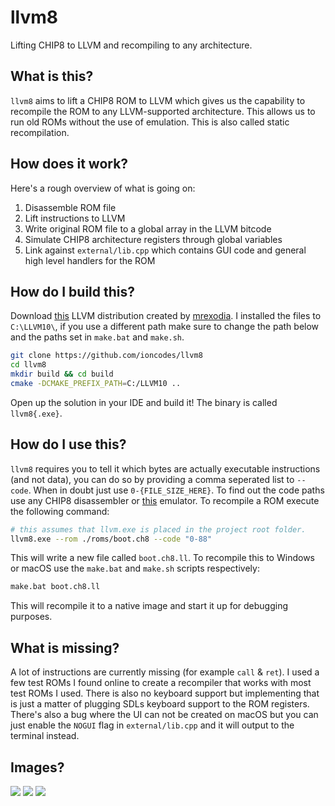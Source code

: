 # llvm8
Lifting CHIP8 to LLVM and recompiling to any architecture.

## What is this?
`llvm8` aims to lift a CHIP8 ROM to LLVM which gives us the capability to recompile the ROM to any LLVM-supported architecture. This allows us to run old ROMs without the use of emulation. This is also called static recompilation.

## How does it work?
Here's a rough overview of what is going on:

1. Disassemble ROM file
2. Lift instructions to LLVM
3. Write original ROM file to a global array in the LLVM bitcode
4. Simulate CHIP8 architecture registers through global variables
5. Link against `external/lib.cpp` which contains GUI code and general high level handlers for the ROM

## How do I build this?
Download [this](https://github.com/LLVMParty/LLVMCMakeTemplate) LLVM distribution created by [mrexodia](https://github.com/mrexodia). I installed the files to `C:\LLVM10\`, if you use a different path make sure to change the path below and the paths set in `make.bat` and `make.sh`.

```sh
git clone https://github.com/ioncodes/llvm8
cd llvm8
mkdir build && cd build
cmake -DCMAKE_PREFIX_PATH=C:/LLVM10 ..
```

Open up the solution in your IDE and build it! The binary is called `llvm8{.exe}`.

## How do I use this?
`llvm8` requires you to tell it which bytes are actually executable instructions (and not data), you can do so by providing a comma seperated list to `--code`. When in doubt just use `0-{FILE_SIZE_HERE}`. To find out the code paths use any CHIP8 disassembler or [this](https://github.com/massung/CHIP-8) emulator. To recompile a ROM execute the following command:

```sh
# this assumes that llvm.exe is placed in the project root folder.
llvm8.exe --rom ./roms/boot.ch8 --code "0-88"
```

This will write a new file called `boot.ch8.ll`. To recompile this to Windows or macOS use the `make.bat` and `make.sh` scripts respectively:

```sh
make.bat boot.ch8.ll
```

This will recompile it to a native image and start it up for debugging purposes.

## What is missing?
A lot of instructions are currently missing (for example `call` & `ret`). I used a few test ROMs I found online to create a recompiler that works with most test ROMs I used. There is also no keyboard support but implementing that is just a matter of plugging SDLs keyboard support to the ROM registers.  
There's also a bug where the UI can not be created on macOS but you can just enable the `NOGUI` flag in `external/lib.cpp` and it will output to the terminal instead.

## Images?
![](images/instructions.png)
![](images/llvm.png)
![](images/recompiled.gif)
